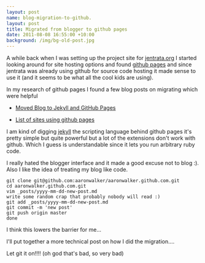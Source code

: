 ```yaml
---
layout: post
name: blog-migration-to-github.
layout: post
title: Migrated from blogger to github pages
date: 2011-08-08 16:55:00 +10:00
background: /img/bg-old-post.jpg
---
```



A while back when I was setting up the project site for [jentrata.org](http://jentrata.org) I started looking around for site hosting options and found [github pages](http://pages.github.com/) and since jentrata was already using github for source code hosting it made sense to use it (and it seems to be what all the cool kids are using).

In my research of github pages I found a few blog posts on migrating which were helpful

* [Moved Blog to Jekyll and GitHub Pages](http://www.alexrothenberg.com/2011/01/27/moved-blog-to-jekyll-and-github-pages.html)

* [List of sites using github pages](https://github.com/mojombo/jekyll/wiki/Sites)

I am kind of digging [jekyll](https://github.com/mojombo/jekyll) the scripting language behind github pages it's pretty simple but quite powerful but a lot of the extensions don't work with github. Which I guess is understandable since it lets you run arbitrary ruby code.

I really hated the blogger interface and it made a good excuse not to blog :). Also I like the idea of treating my blog like code.

	git clone git@github.com:aaronwalker/aaronwalker.github.com.git
	cd aaronwalker.github.com.git
	vim _posts/yyyy-mm-dd-new-post.md
	write some random crap that probably nobody will read :)
	git add _posts/yyyy-mm-dd-new-post.md
	git commit -m 'new post'
	git push origin master
	done

I think this lowers the barrier for me...

I'll put together a more technical post on how I did the migration....

Let git it on!!!! (oh god that's bad, so very bad)

